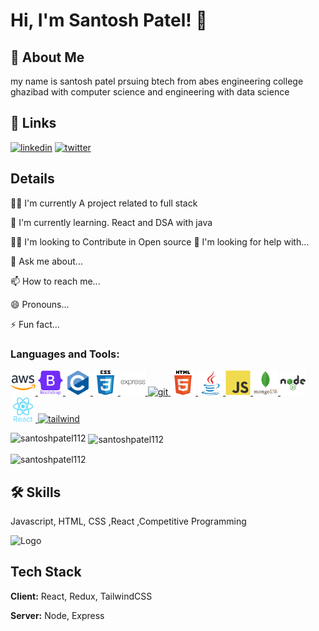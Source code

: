 # Hi, I'm Santosh Patel! 👋


## 🚀 About Me
my name is santosh patel prsuing btech from abes engineering college  ghazibad with computer science and engineering with data science


## 🔗 Links

[![linkedin](https://img.shields.io/badge/linkedin-0A66C2?style=for-the-badge&logo=linkedin&logoColor=white)](https://www.linkedin.com/in/santosh-patel-9202492a4/)
[![twitter](https://img.shields.io/badge/twitter-1DA1F2?style=for-the-badge&logo=twitter&logoColor=white)](https://x.com/Santoshp3259330)


## Details
👩‍💻 I'm currently A project related to full stack

🧠 I'm currently learning. React and DSA with java

👯‍♀️ I'm looking to Contribute in Open source
🤔 I'm looking for help with...

💬 Ask me about...

📫 How to reach me...

😄 Pronouns...

⚡️ Fun fact...

<h3 align="left">Languages and Tools:</h3>
<p align="left"> <a href="https://aws.amazon.com" target="_blank" rel="noreferrer"> <img src="https://raw.githubusercontent.com/devicons/devicon/master/icons/amazonwebservices/amazonwebservices-original-wordmark.svg" alt="aws" width="40" height="40"/> </a> <a href="https://getbootstrap.com" target="_blank" rel="noreferrer"> <img src="https://raw.githubusercontent.com/devicons/devicon/master/icons/bootstrap/bootstrap-plain-wordmark.svg" alt="bootstrap" width="40" height="40"/> </a> <a href="https://www.cprogramming.com/" target="_blank" rel="noreferrer"> <img src="https://raw.githubusercontent.com/devicons/devicon/master/icons/c/c-original.svg" alt="c" width="40" height="40"/> </a> <a href="https://www.w3schools.com/css/" target="_blank" rel="noreferrer"> <img src="https://raw.githubusercontent.com/devicons/devicon/master/icons/css3/css3-original-wordmark.svg" alt="css3" width="40" height="40"/> </a> <a href="https://expressjs.com" target="_blank" rel="noreferrer"> <img src="https://raw.githubusercontent.com/devicons/devicon/master/icons/express/express-original-wordmark.svg" alt="express" width="40" height="40"/> </a> <a href="https://git-scm.com/" target="_blank" rel="noreferrer"> <img src="https://www.vectorlogo.zone/logos/git-scm/git-scm-icon.svg" alt="git" width="40" height="40"/> </a> <a href="https://www.w3.org/html/" target="_blank" rel="noreferrer"> <img src="https://raw.githubusercontent.com/devicons/devicon/master/icons/html5/html5-original-wordmark.svg" alt="html5" width="40" height="40"/> </a> <a href="https://www.java.com" target="_blank" rel="noreferrer"> <img src="https://raw.githubusercontent.com/devicons/devicon/master/icons/java/java-original.svg" alt="java" width="40" height="40"/> </a> <a href="https://developer.mozilla.org/en-US/docs/Web/JavaScript" target="_blank" rel="noreferrer"> <img src="https://raw.githubusercontent.com/devicons/devicon/master/icons/javascript/javascript-original.svg" alt="javascript" width="40" height="40"/> </a> <a href="https://www.mongodb.com/" target="_blank" rel="noreferrer"> <img src="https://raw.githubusercontent.com/devicons/devicon/master/icons/mongodb/mongodb-original-wordmark.svg" alt="mongodb" width="40" height="40"/> </a> <a href="https://nodejs.org" target="_blank" rel="noreferrer"> <img src="https://raw.githubusercontent.com/devicons/devicon/master/icons/nodejs/nodejs-original-wordmark.svg" alt="nodejs" width="40" height="40"/> </a> <a href="https://reactjs.org/" target="_blank" rel="noreferrer"> <img src="https://raw.githubusercontent.com/devicons/devicon/master/icons/react/react-original-wordmark.svg" alt="react" width="40" height="40"/> </a> <a href="https://tailwindcss.com/" target="_blank" rel="noreferrer"> <img src="https://www.vectorlogo.zone/logos/tailwindcss/tailwindcss-icon.svg" alt="tailwind" width="40" height="40"/> </a> </p>

<p><img align="left" src="https://github-readme-stats.vercel.app/api/top-langs?username=santoshpatel112&show_icons=true&locale=en&layout=compact" alt="santoshpatel112" /></p>

<p>&nbsp;<img align="center" src="https://github-readme-stats.vercel.app/api?username=santoshpatel112&show_icons=true&locale=en" alt="santoshpatel112" /></p>

<p><img align="center" src="https://github-readme-streak-stats.herokuapp.com/?user=santoshpatel112&" alt="santoshpatel112" /></p>




## 🛠 Skills
Javascript, HTML, CSS ,React ,Competitive Programming






![Logo](https://tse4.mm.bing.net/th?id=OIP.YT1lWiJjSP91kmcCwdrTIQHaDf&pid=Api&P=0&h=180)



## Tech Stack

**Client:** React, Redux, TailwindCSS

**Server:** Node, Express


<!---
Santoshpatel112/Santoshpatel112 is a ✨ special ✨ repository because its `README.md` (this file) appears on your GitHub profile.
You can click the Preview link to take a look at your changes.
--->
